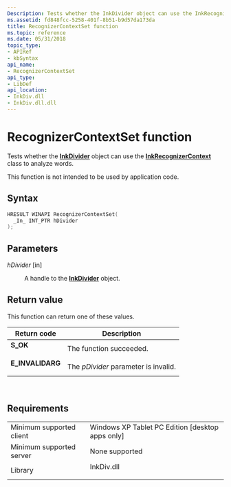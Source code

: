 ```yaml
---
Description: Tests whether the InkDivider object can use the InkRecognizerContext class to analyze words.
ms.assetid: fd848fcc-5258-401f-8b51-b9d57da173da
title: RecognizerContextSet function
ms.topic: reference
ms.date: 05/31/2018
topic_type: 
- APIRef
- kbSyntax
api_name: 
- RecognizerContextSet
api_type: 
- LibDef
api_location: 
- InkDiv.dll
- InkDiv.dll.dll
---
```


# RecognizerContextSet function

Tests whether the [**InkDivider**](inkdivider-class.md) object can use the [**InkRecognizerContext**](inkrecognizercontext-class.md) class to analyze words.

This function is not intended to be used by application code.

## Syntax


```C++
HRESULT WINAPI RecognizerContextSet(
  _In_ INT_PTR hDivider
);
```



## Parameters

<dl> <dt>

*hDivider* \[in\]
</dt> <dd>

A handle to the [**InkDivider**](inkdivider-class.md) object.

</dd> </dl>

## Return value

This function can return one of these values.



| Return code                                                                                  | Description                                     |
|----------------------------------------------------------------------------------------------|-------------------------------------------------|
| <dl> <dt>**S\_OK**</dt> </dl>         | The function succeeded.<br/>              |
| <dl> <dt>**E\_INVALIDARG**</dt> </dl> | The *pDivider* parameter is invalid.<br/> |



 

## Requirements



|                                     |                                                                                       |
|-------------------------------------|---------------------------------------------------------------------------------------|
| Minimum supported client<br/> | Windows XP Tablet PC Edition \[desktop apps only\]<br/>                         |
| Minimum supported server<br/> | None supported<br/>                                                             |
| Library<br/>                  | <dl> <dt>InkDiv.dll</dt> </dl> |



 

 





